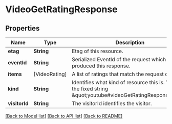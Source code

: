 # VideoGetRatingResponse

## Properties
Name | Type | Description | Notes
------------ | ------------- | ------------- | -------------
**etag** | **String** | Etag of this resource. | [optional] 
**eventId** | **String** | Serialized EventId of the request which produced this response. | [optional] 
**items** | [VideoRating] | A list of ratings that match the request criteria. | [optional] 
**kind** | **String** | Identifies what kind of resource this is. Value: the fixed string \&quot;youtube#videoGetRatingResponse\&quot;. | [optional] [default to "youtube#videoGetRatingResponse"]
**visitorId** | **String** | The visitorId identifies the visitor. | [optional] 

[[Back to Model list]](../README.md#documentation-for-models) [[Back to API list]](../README.md#documentation-for-api-endpoints) [[Back to README]](../README.md)


